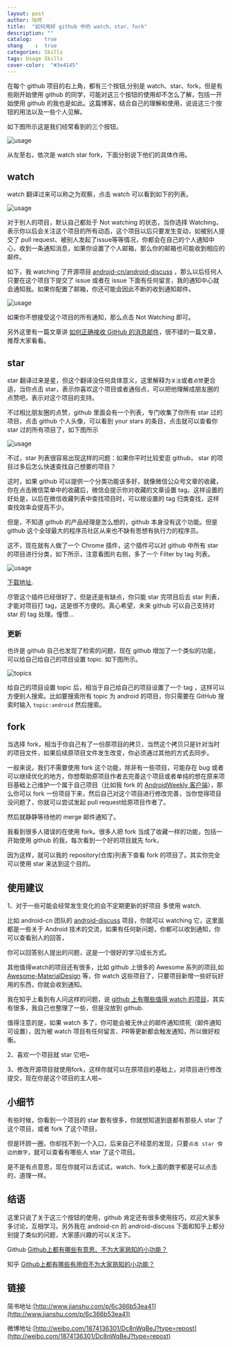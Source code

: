 ```yaml
---
layout: post
author: 咕咚
title:  "如何用好 github 中的 watch、star、fork"
description: ""
catalog:    true
shang    :  true
categories: Skills
tags: Usage Skills 
cover-color:  "#3e4145"
---
```


在每个 github 项目的右上角，都有三个按钮,分别是 watch、star、fork，但是有些刚开始使用 github 的同学，可能对这三个按钮的使用却不怎么了解，包括一开始使用 github 的我也是如此。这篇博客，结合自己的理解和使用，说说这三个按钮的用法以及一些个人见解。

如下图所示这是我们经常看到的三个按钮。

![usage](/assets/github_usage_1.png "usage")

从左至右，依次是 watch star fork，下面分别说下他们的具体作用。

## watch

watch 翻译过来可以称之为观察，点击 watch 可以看到如下的列表。

![usage](/assets/github_usage_2.png "usage")

对于别人的项目，默认自己都处于 Not watching 的状态，当你选择 Watching，表示你以后会关注这个项目的所有动态，这个项目以后只要发生变动，如被别人提交了 pull request、被别人发起了issue等等情况，你都会在自己的个人通知中心，收到一条通知消息，如果你设置了个人邮箱，那么你的邮箱也可能收到相应的邮件。

如下，我 watching 了开源项目 [android-cn/android-discuss](https://github.com/android-cn/android-discuss) ，那么以后任何人只要在这个项目下提交了 issue 或者在 issue 下面有任何留言，我的通知中心就会通知我。如果你配置了邮箱，你还可能会因此不断的收到通知邮件。

![usage](/assets/github_usage_3.jpg "usage")

如果你不想接受这个项目的所有通知，那么点击 Not Watching 即可。

另外这里有一篇文章讲 [如何正确接收 GitHub 的消息邮件](https://github.com/cssmagic/blog/issues/49)，很不错的一篇文章，推荐大家看看。

## star

star 翻译过来是星，但这个翻译没任何具体意义，这里解释为`关注`或者`点赞`更合适，当你点击 star，表示你喜欢这个项目或者通俗点，可以把他理解成朋友圈的点赞吧，表示对这个项目的支持。

不过相比朋友圈的点赞，github 里面会有一个列表，专门收集了你所有 star 过的项目，点击 github 个人头像，可以看到 your stars 的条目，点击就可以查看你 star 过的所有项目了，如下图所示

![usage](/assets/github_usage_4.png "usage")

不过，star 列表很容易出现这样的问题：如果你平时比较爱逛 github， star 的项目过多后怎么快速查找自己想要的项目？

这时，如果 github 可以提供一个分类功能该多好，就像微信公众号文章的收藏，你在点击微信菜单中的收藏后，微信会提示你对收藏的文章设置 tag。这样设置的好处是，以后在微信收藏列表中查找项目时，可以根设置的 tag 归类查找，这样查找效率会提高不少。

但是，不知道 github 的产品经理是怎么想的，github 本身没有这个功能。但是 github 这个全球最大的程序员社区从来也不缺有思想有执行力的程序员。

这不，现在就有人做了一个 Chrome 插件，这个插件可以对 github 中所有 star 的项目进行分类，如下所示，注意看图片右侧，多了一个 Filter by tag 列表。

![usage](/assets/github_usage_5.webp "usage")

[下载地址](https://chrome.google.com/webstore/detail/github-stars-tagger/aaihhjepepgajmehjdmfkofegfddcabc).

尽管这个插件已经很好了，但是还是有缺点，你只能 star 完项目后去 star 列表，才能对项目打 tag，这是很不方便的。真心希望，未来 github 可以自己支持对 star 的 tag 处理。憧憬...

### 更新

也许是 github 自己也发现了检索的问题，现在 github 增加了一个类似的功能，可以给自己给自己的项目设置 topic. 如下图所示。

![topics](http://upload-images.jianshu.io/upload_images/588640-9fc3057dca0c0e4e.png?imageMogr2/auto-orient/strip%7CimageView2/2/w/1240)

给自己的项目设置 topic 后，相当于自己给自己的项目设置了一个 tag ，这样可以方便别人搜索。比如要搜索所有 topic 为 android 的项目，你只需要在 GitHub 搜索时输入 `topic:android` 然后搜索。

## fork

当选择 fork，相当于你自己有了一份原项目的拷贝，当然这个拷贝只是针对当时的项目文件，如果后续原项目文件发生改变，你必须通过其他的方式去同步。

一般来说，我们不需要使用 fork 这个功能，除非有一些项目，可能存在 bug 或者可以继续优化的地方，你想帮助原项目作者去完善这个项目或者单纯的想在原来项目基础上己维护一个属于自己项目（比如我 fork 的 [AndroidWeekly 客户端](https://github.com/maoruibin/AndroidWeekly)），那么你可以 fork 一份项目下来，然后自己对这个项目进行修改完善，当你觉得项目没问题了，你就可以尝试发起 pull request给原项目作者了。

然后就静静等待他的 merge 邮件通知了。

我看到很多人错误的在使用 fork。很多人把 fork 当成了收藏一样的功能，包括一开始使用 github 的我，每次看到一个好的项目就先 fork，

因为这样，就可以我的 repository(仓库)列表下查看 fork 的项目了。其实你完全可以使用 star 来达到这个目的。

## 使用建议

1、对于一些可能会经常发生变化的会不定期更新的好项目 多使用 watch.

比如 android-cn 团队的 [android-discuss](https://github.com/android-cn/android-discuss) 项目，你就可以 watching 它，这里面都是一些关于 Android 技术的交流，如果有任何新问题，你都可以收到通知，你可以查看别人的回答，

你可以回答别人提出的问题，这是一个很好的学习成长方式。

其他值得watch的项目还有很多，比如 github 上很多的 Awesome 系列的项目,如 [Awesome-MaterialDesign](https://github.com/lightSky/Awesome-MaterialDesign) 等，你 watch 这些项目了，只要项目新增一些好玩好用的东西，你就会收到通知。

我在知乎上看到有人问这样的问题，说 [github 上有哪些值得 watch 的项目](https://www.zhihu.com/question/35163064)，其实有很多，我自己也整理了一些，但是没放到 github.

值得注意的是，如果 watch 多了，你可能会被无休止的邮件通知烦死（邮件通知可设置），因为被 watch 项目有任何留言、PR等更新都会触发通知，所以做好权衡。

2、喜欢一个项目就 star 它吧~

3、修改开源项目就使用fork，这样你就可以在原项目的基础上，对项目进行修改提交，现在你是这个项目的主人啦~

## 小细节

有些时候，你看到一个项目的 star 数有很多，你就想知道到底都有那些人 star 了这个项目，或者 fork 了这个项目，

但是环顾一圈，你却找不到一个入口，后来自己不经意的发现，只要`点击 star 傍边的数字`，就可以查看有哪些人 star 了这个项目。

是不是有点意思，现在你就可以去试试，watch、fork上面的数字都是可以点击的，道理一样。

## 结语

这里只说了关于这三个按钮的使用，github 肯定还有很多使用技巧，欢迎大家多多讨论，互相学习。另外我在 android-cn 的 android-discuss 下面和知乎上都分别提了类似的问题，大家感兴趣的可以关注下。

  Github [Github上都有哪些有意思、不为大家熟知的小功能？](https://github.com/android-cn/android-discuss/issues/283)

  知乎 [Github上都有哪些有用但不为大家熟知的小功能？](http://www.zhihu.com/question/36974348)

## 链接

简书地址:[http://www.jianshu.com/p/6c366b53ea41](http://www.jianshu.com/p/6c366b53ea41)

微博地址:[http://weibo.com/1874136301/Dc8nWqBeJ?type=repost](http://weibo.com/1874136301/Dc8nWqBeJ?type=repost)